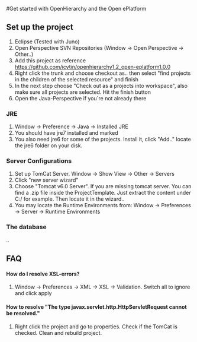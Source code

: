 #Get started with OpenHierarchy and the Open ePlatform

## Set up the project
1. Eclipse (Tested with Juno)
2. Open Perspective SVN Repositories (Window -> Open Perspective -> Other..)
3. Add this project as reference https://github.com/icytin/openhierarchy1.2_open-eplatform1.0.0
4. Right click the trunk and choose checkout as.. then select "find projects in the children of the selected resource" and finish
5. In the next step choose "Check out as a projects into workspace", also make sure all projects are selected. Hit the finish button
6. Open the Java-Perspective if you´re not already there

### JRE
1. Window -> Preference -> Java -> Installed JRE
2. You should have jre7 installed and marked
3. You also need jre6 for some of the projects. Install it, click "Add.." locate the jre6 folder on your disk.

### Server Configurations
1. Set up TomCat Server. Window -> Show View -> Other -> Servers
2. Click "new server wizard"
3. Choose "Tomcat v6.0 Server". If you are missing tomcat server. You can find a .zip file inside the ProjectTemplate. Just extract the content under C:/ for example. Then locate it in the wizard..
4. You may locate the Runtime Environments from: Window -> Preferences -> Server -> Runtime Environments


### The database
..

## FAQ

#### How do I resolve XSL-errors?
1. Window -> Preferences -> XML -> XSL -> Validation. Switch all to ignore and click apply

#### How to resolve "The type javax.servlet.http.HttpServletRequest cannot be resolved."
1. Right click the project and go to properties. Check if the TomCat is checked. Clean and rebuild project.

